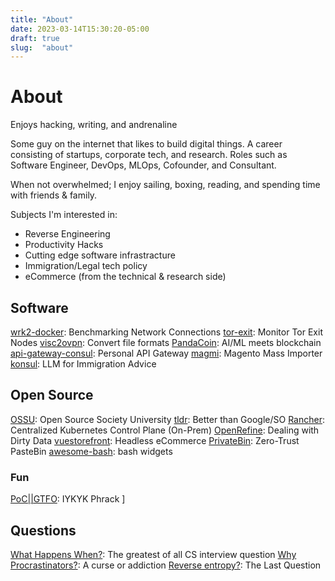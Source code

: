 ```yaml
---
title: "About"
date: 2023-03-14T15:30:20-05:00
draft: true
slug:  "about"
---
```


# About

Enjoys hacking, writing, and andrenaline

Some guy on the internet that likes to build digital things. A career consisting of startups, corporate tech, and research. Roles such as Software Engineer, DevOps, MLOps, Cofounder, and Consultant. 

When not overwhelmed; I enjoy sailing, boxing, reading, and spending time with friends & family. 

Subjects I'm interested in:
- Reverse Engineering
- Productivity Hacks
- Cutting edge software infrastracture 
- Immigration/Legal tech policy 
- eCommerce (from the technical & research side)

## Software
[wrk2-docker](https://hub.docker.com/r/1vlad/wrk2-docker/): Benchmarking Network Connections
[tor-exit](https://github.com/VDuda/tor-exit): Monitor Tor Exit Nodes
[visc2ovpn](https://github.com/VDuda/viscosity-to-openvpn): Convert file formats
[PandaCoin](https://github.com/VDuda/PandaCoin): AI/ML meets blockchain 
[api-gateway-consul](https://github.com/VDuda/api-gateway-consul): Personal API Gateway
[magmi](https://github.com/VDuda/magmi-git): Magento Mass Importer
[konsul](http://konsul.io/): LLM for Immigration Advice

## Open Source 
[OSSU](https://github.com/ossu): Open Source Society University
[tldr](https://github.com/tldr-pages/tldr): Better than Google/SO
[Rancher](https://github.com/rancher/rancher): Centralized Kubernetes Control Plane (On-Prem)
[OpenRefine](https://github.com/OpenRefine/openrefine.org): Dealing with Dirty Data
[vuestorefront](https://github.com/vuestorefront/magento2): Headless eCommerce
[PrivateBin](https://github.com/PrivateBin/PrivateBin): Zero-Trust PasteBin
[awesome-bash](https://github.com/awesome-lists/awesome-bash): bash widgets


### Fun
[PoC||GTFO](https://github.com/angea/pocorgtfo): IYKYK Phrack
]


## Questions
[What Happens When?](https://github.com/alex/what-happens-when): The greatest of all CS interview question
[Why Procrastinators?](https://waitbutwhy.com/2013/11/how-to-beat-procrastination.html): A curse or addiction 
[Reverse entropy?](http://users.ece.cmu.edu/~gamvrosi/thelastq.html): The Last Question


